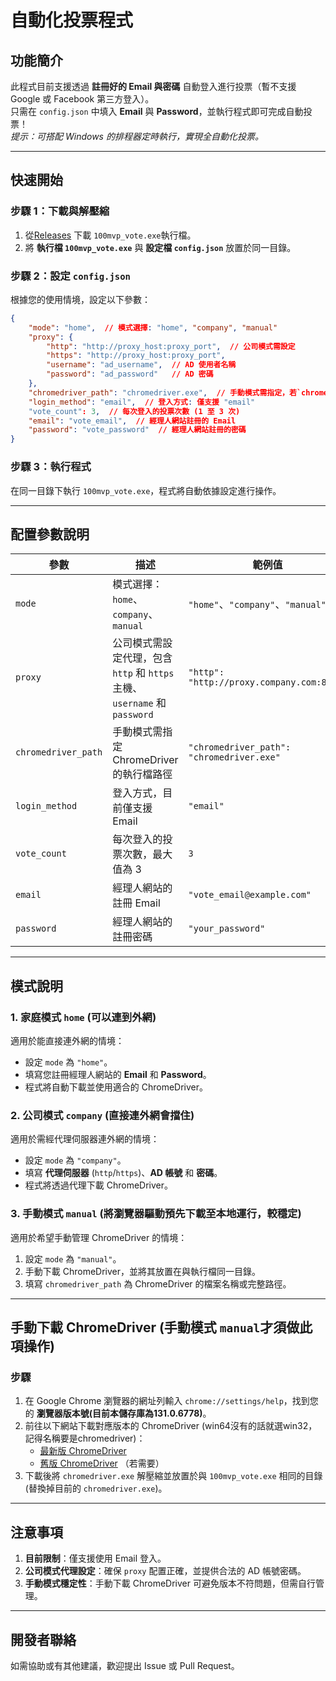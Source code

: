 # 自動化投票程式

## 功能簡介
此程式目前支援透過 **註冊好的 Email 與密碼** 自動登入進行投票（暫不支援 Google 或 Facebook 第三方登入）。  
只需在 `config.json` 中填入 **Email** 與 **Password**，並執行程式即可完成自動投票！  
*提示：可搭配 Windows 的排程器定時執行，實現全自動化投票。*

---

## 快速開始

### 步驟 1：下載與解壓縮
1. 從[Releases](https://github.com/jiunjiun69/100mvp_vote/releases/tag/v1.0.0) 下載 `100mvp_vote.exe`執行檔。
2. 將 **執行檔 `100mvp_vote.exe`** 與 **設定檔 `config.json`** 放置於同一目錄。

### 步驟 2：設定 `config.json`
根據您的使用情境，設定以下參數：

```json
{
    "mode": "home",  // 模式選擇: "home", "company", "manual"
    "proxy": {
        "http": "http://proxy_host:proxy_port",  // 公司模式需設定
        "https": "http://proxy_host:proxy_port",
        "username": "ad_username",  // AD 使用者名稱
        "password": "ad_password"   // AD 密碼
    },
    "chromedriver_path": "chromedriver.exe",  // 手動模式需指定，若`chromedriver.exe`與`100mvp_vote.exe`放置同一層目錄時則不需更改
    "login_method": "email",  // 登入方式: 僅支援 "email"
    "vote_count": 3,  // 每次登入的投票次數 (1 至 3 次)
    "email": "vote_email",  // 經理人網站註冊的 Email
    "password": "vote_password"  // 經理人網站註冊的密碼
}
```

### 步驟 3：執行程式
在同一目錄下執行 `100mvp_vote.exe`，程式將自動依據設定進行操作。

---

## 配置參數說明

| **參數**         | **描述**                                                                                   | **範例值**                                                                 |
|-------------------|-------------------------------------------------------------------------------------------|-----------------------------------------------------------------------------|
| `mode`            | 模式選擇：`home`、`company`、`manual`                                                    | `"home"`、`"company"`、`"manual"`                                          |
| `proxy`           | 公司模式需設定代理，包含 `http` 和 `https` 主機、`username` 和 `password`                | `"http": "http://proxy.company.com:8080"`                                  |
| `chromedriver_path` | 手動模式需指定 ChromeDriver 的執行檔路徑                                                | `"chromedriver_path": "chromedriver.exe"`                                  |
| `login_method`    | 登入方式，目前僅支援 Email                                                               | `"email"`                                                                  |
| `vote_count`      | 每次登入的投票次數，最大值為 3                                                            | `3`                                                                        |
| `email`           | 經理人網站的註冊 Email                                                                   | `"vote_email@example.com"`                                                |
| `password`        | 經理人網站的註冊密碼                                                                     | `"your_password"`                                                          |

---

## 模式說明

### 1. 家庭模式 `home` (可以連到外網)
適用於能直接連外網的情境：
- 設定 `mode` 為 `"home"`。
- 填寫您註冊經理人網站的 **Email** 和 **Password**。
- 程式將自動下載並使用適合的 ChromeDriver。

### 2. 公司模式 `company` (直接連外網會擋住)
適用於需經代理伺服器連外網的情境：
- 設定 `mode` 為 `"company"`。
- 填寫 **代理伺服器** (`http`/`https`)、**AD 帳號** 和 **密碼**。
- 程式將透過代理下載 ChromeDriver。

### 3. 手動模式 `manual` (將瀏覽器驅動預先下載至本地運行，較穩定)
適用於希望手動管理 ChromeDriver 的情境：
1. 設定 `mode` 為 `"manual"`。
2. 手動下載 ChromeDriver，並將其放置在與執行檔同一目錄。
3. 填寫 `chromedriver_path` 為 ChromeDriver 的檔案名稱或完整路徑。

---

## 手動下載 ChromeDriver (手動模式 `manual`才須做此項操作)
### 步驟
1. 在 Google Chrome 瀏覽器的網址列輸入 `chrome://settings/help`，找到您的 **瀏覽器版本號(目前本儲存庫為131.0.6778)**。
2. 前往以下網站下載對應版本的 ChromeDriver (win64沒有的話就選win32，記得名稱要是chromedriver)：
   - [最新版 ChromeDriver](https://googlechromelabs.github.io/chrome-for-testing/)
   - [舊版 ChromeDriver](https://chromedriver.storage.googleapis.com/index.html) （若需要）
3. 下載後將 `chromedriver.exe` 解壓縮並放置於與 `100mvp_vote.exe` 相同的目錄(替換掉目前的 `chromedriver.exe`)。

---

## 注意事項
1. **目前限制**：僅支援使用 Email 登入。
2. **公司模式代理設定**：確保 `proxy` 配置正確，並提供合法的 AD 帳號密碼。
3. **手動模式穩定性**：手動下載 ChromeDriver 可避免版本不符問題，但需自行管理。

---

## 開發者聯絡
如需協助或有其他建議，歡迎提出 Issue 或 Pull Request。
